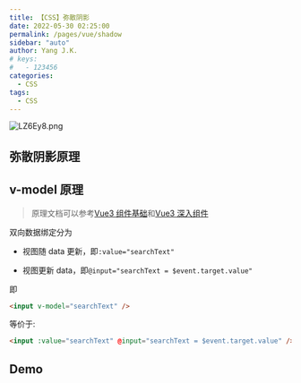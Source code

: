 ```yaml
---
title: 【CSS】弥散阴影
date: 2022-05-30 02:25:00
permalink: /pages/vue/shadow
sidebar: "auto"
author: Yang J.K.
# keys:
#   - 123456
categories:
  - CSS
tags:
  - CSS
---
```


![LZ6Ey8.png](https://s6.jpg.cm/2022/05/22/LZ6Ey8.png)

<!-- more -->

## 弥散阴影原理

## v-model 原理

> 原理文档可以参考[Vue3 组件基础](https://v3.cn.vuejs.org/guide/component-basics.html#%E5%9C%A8%E7%BB%84%E4%BB%B6%E4%B8%8A%E4%BD%BF%E7%94%A8-v-model)和[Vue3 深入组件](https://v3.cn.vuejs.org/guide/component-custom-events.html#v-model-%E5%8F%82%E6%95%B0)

双向数据绑定分为

- 视图随 data 更新，即`:value="searchText"`

- 视图更新 data，即`@input="searchText = $event.target.value"`

即

```html
<input v-model="searchText" />
```

等价于:

```html
<input :value="searchText" @input="searchText = $event.target.value" />
```

## Demo
